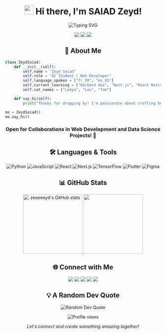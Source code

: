 <h1 align="center">
  <img src="https://media.giphy.com/media/hvRJCLFzcasrR4ia7z/giphy.gif" width="30px"/> 
  Hi there, I'm SAIAD Zeyd!
</h1>

<div align="center">
  <img src="https://readme-typing-svg.herokuapp.com?font=Fira+Code&size=22&duration=3000&pause=1000&color=22C55E&center=true&vCenter=true&width=435&lines=AI+Student;Web+Developer;UI%2FUX+Enthusiast;Data+Science+Explorer" alt="Typing SVG" />
</div>

<p align="center">
  <img src="https://img.shields.io/badge/Focus-AI%20%26%20Web%20Dev-brightgreen" />
  <img src="https://img.shields.io/badge/Lives-Algeria-success" />
  <img src="https://img.shields.io/badge/Languages-English%20%26%20French-brightgreen" />
</p>



<h2 align="center">🚀 About Me</h2>

```python
class ZeydSaiad:
    def __init__(self):
        self.name = "Zeyd Saiad"
        self.role = "AI Student | Web Developer"
        self.language_spoken = ["fr_FR", "en_US"]
        self.current_learning = ["Backend dev", "Nest.js", "React Native"]
        self.cat_names = ["Leeya", "Leo", "Tom"]

    def say_hi(self):
        print("Thanks for dropping by! I'm passionate about crafting beautiful and functional web experiences.")

me = ZeydSaiad()
me.say_hi()
```

<h3 align="center">Open for Collaborations in Web Development and Data Science Projects! 🤝</h3>



<h2 align="center">🛠️ Languages & Tools</h2>

<p align="center">
  <img src="https://img.shields.io/badge/Python-3776AB?style=for-the-badge&logo=python&logoColor=white" alt="Python" />
  <img src="https://img.shields.io/badge/JavaScript-F7DF1E?style=for-the-badge&logo=javascript&logoColor=black" alt="JavaScript" />
  <img src="https://img.shields.io/badge/React-61DAFB?style=for-the-badge&logo=react&logoColor=black" alt="React" />
  <img src="https://img.shields.io/badge/Next.js-000000?style=for-the-badge&logo=next.js&logoColor=white" alt="Next.js" />
  <img src="https://img.shields.io/badge/TensorFlow-FF6F00?style=for-the-badge&logo=tensorflow&logoColor=white" alt="TensorFlow" />
  <img src="https://img.shields.io/badge/Flutter-02569B?style=for-the-badge&logo=flutter&logoColor=white" alt="Flutter" />
  <img src="https://img.shields.io/badge/Figma-F24E1E?style=for-the-badge&logo=figma&logoColor=white" alt="Figma" />
</p>



<h2 align="center">📊 GitHub Stats</h2>
<p align="center">
  <a href="http://www.github.com/zeeeeeyd">
    <img src="https://github-readme-stats.vercel.app/api?username=zeeeeeyd&show_icons=true&hide=&count_private=true&title_color=ff66c4&text_color=ffffff&icon_color=3382ed&bg_color=1c1917&hide_border=true&show_icons=true" alt="zeeeeeyd's GitHub stats" height="192px"/>
  </a>
  <a href="http://www.github.com/zeeeeeyd">
    <img src="https://github-readme-streak-stats.herokuapp.com/?user=zeeeeeyd&stroke=ffffff&background=1c1917&ring=ff66c4&fire=ff66c4&currStreakNum=ffffff&currStreakLabel=ff66c4&sideNums=ffffff&sideLabels=ffffff&dates=ffffff&hide_border=true" height="192px"/>
  </a>
</p>



<h2 align="center">🌐 Connect with Me</h2>

<p align="center">
  <a href="mailto:saiadzeyd@gmail.com"><img src="https://img.shields.io/badge/Email-D14836?style=for-the-badge&logo=gmail&logoColor=white"/></a>
  <a href="https://www.linkedin.com/in/zeyd-saiad-2221151a7/"><img src="https://img.shields.io/badge/LinkedIn-0077B5?style=for-the-badge&logo=linkedin&logoColor=white"/></a>
  <a href="https://www.github.com/zeeeeeyd"><img src="https://img.shields.io/badge/GitHub-100000?style=for-the-badge&logo=github&logoColor=white"/></a>
  <a href="https://www.behance.com/zeydsaiad"><img src="https://img.shields.io/badge/Behance-1769FF?style=for-the-badge&logo=behance&logoColor=white"/></a>
  <a href="http://www.instagram.com/proudofzoldyck"><img src="https://img.shields.io/badge/Instagram-E4405F?style=for-the-badge&logo=instagram&logoColor=white"/></a>
</p>



<h2 align="center">💡 A Random Dev Quote</h2>

<p align="center">
  <img src="https://quotes-github-readme.vercel.app/api?type=horizontal&theme=radical" alt="Random Dev Quote" />
</p>



<p align="center">
  <img src="https://komarev.com/ghpvc/?username=zeeeeeyd&label=Profile%20views&color=0e75b6&style=flat" alt="Profile views" />
</p>

<p align="center">
  <i>Let's connect and create something amazing together!</i>
</p>
